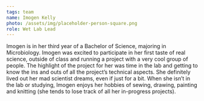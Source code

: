 ```yaml
---
tags: team
name: Imogen Kelly
photo: /assets/img/placeholder-person-square.png
role: Wet Lab Lead
---
```

Imogen is in her third year of a Bachelor of Science, majoring in Microbiology. Imogen was
excited to participate in her first taste of real science, outside of class and running a project with
a very cool group of people. The highlight of the project for her was time in the lab and getting to
know the ins and outs of all the project’s technical aspects. She definitely lived out her mad
scientist dreams, even if just for a bit. When she isn’t in the lab or studying, Imogen enjoys her
hobbies of sewing, drawing, painting and knitting (she tends to lose track of all her in-progress
projects).